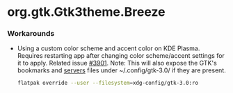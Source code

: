 # org.gtk.Gtk3theme.Breeze
### Workarounds
- Using a custom color scheme and accent color on KDE Plasma. Requires restarting app after changing color scheme/accent settings for it to apply. Related issue [#3901](https://github.com/flatpak/flatpak/issues/3901). Note: This will also expose the GTK's bookmarks and [servers](https://help.gnome.org/admin/system-admin-guide/stable/network-server-list.html.en) files under ~/.config/gtk-3.0/ if they are present.
  ```sh
  flatpak override --user --filesystem=xdg-config/gtk-3.0:ro
  ```
